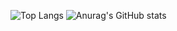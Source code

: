 ![Top Langs](https://github-readme-stats.vercel.app/api/top-langs/?username=danielLeiteSilva&theme=radical&langs_count=9&layout=compact&card_width=450)
![Anurag's GitHub stats](https://github-readme-stats.vercel.app/api?username=danielLeiteSilva&show_icons=true&theme=radical)
